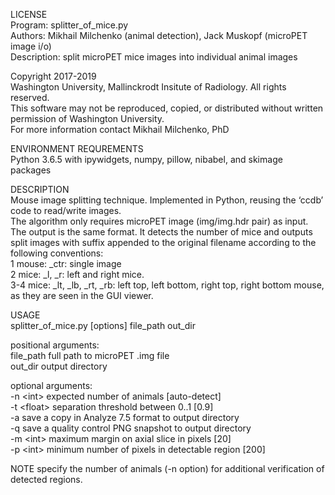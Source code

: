 LICENSE<br>
Program: splitter_of_mice.py<br>
Authors: Mikhail Milchenko (animal detection), Jack Muskopf (microPET image i/o)<br>
Description: split microPET mice images into individual animal images<br>

Copyright 2017-2019<br>
Washington University, Mallinckrodt Insitute of Radiology. All rights reserved. <br>
This software may not be reproduced, copied, or distributed without written permission of Washington University. <br>
For more information contact Mikhail Milchenko, PhD<br>

ENVIRONMENT REQUREMENTS<br>
Python 3.6.5 with ipywidgets, numpy, pillow, nibabel, and skimage packages<br>

DESCRIPTION<br>
Mouse image splitting technique. Implemented in Python, reusing the ‘ccdb’ code to read/write images. <br>
The algorithm only requires microPET image (img/img.hdr pair) as input. The output is the same format. It detects the number of mice and outputs split images with suffix appended to the original filename according to the following conventions:<br>
1 mouse: _ctr: single image <br>
2 mice: _l, _r: left and right mice.<br>
3-4 mice: _lt, _lb, _rt, _rb: left top, left bottom, right top, right bottom mouse, as they are seen in the GUI viewer.<br>

USAGE<br>
splitter_of_mice.py [options] file_path out_dir<br>

positional arguments:<br>
  file_path   full path to microPET .img file<br>
  out_dir     output directory<br>

optional arguments:<br>
  -n \<int\>    expected number of animals [auto-detect]<br>
  -t \<float\>  separation threshold between 0..1 [0.9]<br>
  -a          save a copy in Analyze 7.5 format to output directory<br>
  -q		save a quality control PNG snapshot to output directory<br>
  -m \<int\>    maximum margin on axial slice in pixels [20]<br>
  -p \<int\>    minimum number of pixels in detectable region [200]<br>
  
NOTE specify the number of animals (-n option) for additional verification of detected regions. 
